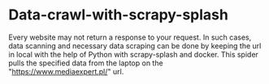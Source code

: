 # Data-crawl-with-scrapy-splash
Every website may not return a response to your request. In such cases, data scanning and necessary data scraping can be done by keeping the url in local with the help of Python with scrapy-splash and docker.
This spider pulls the specified data from the laptop on the "https://www.mediaexpert.pl/" url.
